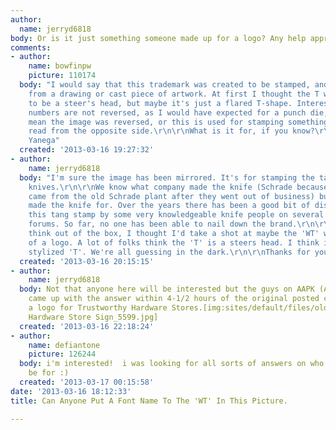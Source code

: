```yaml
---
author:
  name: jerryd6818
body: Or is it just something someone made up for a logo? Any help appreciated.
comments:
- author:
    name: bowfinpw
    picture: 110174
  body: "I would say that this trademark was created to be stamped, and was manufactured
    from a drawing or cast piece of artwork. At first I thought the T was supposed
    to be a steer's head, but maybe it's just a flared T-shape. Interesting that the
    numbers are not reversed, as I would have expected for a punch die, and that may
    mean the image was reversed, or this is used for stamping something thin, and
    read from the opposite side.\r\n\r\nWhat is it for, if you know?\r\n\r\n- Mike
    Yanega"
  created: '2013-03-16 19:27:32'
- author:
    name: jerryd6818
  body: "I'm sure the image has been mirrored. It's for stamping the tangs of pocket
    knives.\r\n\r\nWe know what company made the knife (Schrade because the stamp
    came from the old Schrade plant after they went out of business) but not who Schrade
    made the knife for. Over the years there has been a good bit of discussion about
    this tang stamp by some very knowledgeable knife people on several different knife
    forums. So far, no one has been able to nail down the brand.\r\n\r\nTrying to
    think out of the box, I thought I'd take a shot at maybe the 'WT' was a font instead
    of a logo. A lot of folks think the 'T' is a steers head. I think it's just a
    stylized 'T'. We're all guessing in the dark.\r\n\r\nThanks for your response."
  created: '2013-03-16 20:15:15'
- author:
    name: jerryd6818
  body: Not that anyone here will be interested but the guys on AAPK (AllAboutPocketKnives.com)
    came up with the answer within 4-1/2 hours of the original posted challenge. It's
    a logo for Trustworthy Hardware Stores.[img:sites/default/files/old-images/Trustworthy
    Hardware Store Sign_5599.jpg]
  created: '2013-03-16 22:18:24'
- author:
    name: defiantone
    picture: 126244
  body: i'm interested!  i was looking for all sorts of answers on who that logo might
    be for :)
  created: '2013-03-17 00:15:58'
date: '2013-03-16 18:12:33'
title: Can Anyone Put A Font Name To The 'WT' In This Picture.

---
```

